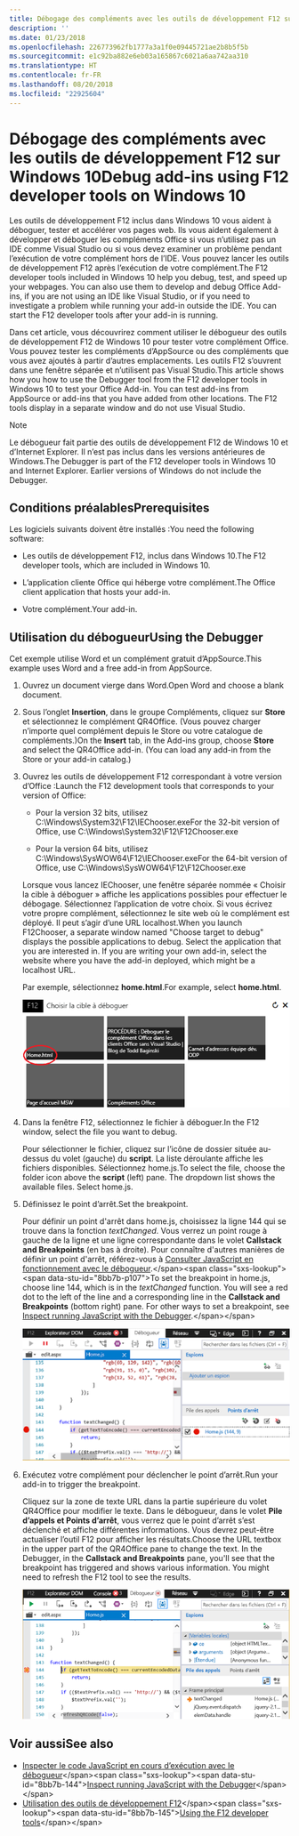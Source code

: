 ```yaml
---
title: Débogage des compléments avec les outils de développement F12 sur Windows 10
description: ''
ms.date: 01/23/2018
ms.openlocfilehash: 226773962fb1777a3a1f0e09445721ae2b8b5f5b
ms.sourcegitcommit: e1c92ba882e6eb03a165867c6021a6aa742aa310
ms.translationtype: HT
ms.contentlocale: fr-FR
ms.lasthandoff: 08/20/2018
ms.locfileid: "22925604"
---
```

# <a name="debug-add-ins-using-f12-developer-tools-on-windows-10"></a><span data-ttu-id="8bb7b-102">Débogage des compléments avec les outils de développement F12 sur Windows 10</span><span class="sxs-lookup"><span data-stu-id="8bb7b-102">Debug add-ins using F12 developer tools on Windows 10</span></span>

<span data-ttu-id="8bb7b-p101">Les outils de développement F12 inclus dans Windows 10 vous aident à déboguer, tester et accélérer vos pages web. Ils vous aident également à développer et déboguer les compléments Office si vous n’utilisez pas un IDE comme Visual Studio ou si vous devez examiner un problème pendant l’exécution de votre complément hors de l’IDE. Vous pouvez lancer les outils de développement F12 après l’exécution de votre complément.</span><span class="sxs-lookup"><span data-stu-id="8bb7b-p101">The F12 developer tools included in Windows 10 help you debug, test, and speed up your webpages. You can also use them to develop and debug Office Add-ins, if you are not using an IDE like Visual Studio, or if you need to investigate a problem while running your add-in outside the IDE. You can start the F12 developer tools after your add-in is running.</span></span>

<span data-ttu-id="8bb7b-p102">Dans cet article, vous découvrirez comment utiliser le débogueur des outils de développement F12 de Windows 10 pour tester votre complément Office. Vous pouvez tester les compléments d’AppSource ou des compléments que vous avez ajoutés à partir d’autres emplacements. Les outils F12 s’ouvrent dans une fenêtre séparée et n’utilisent pas Visual Studio.</span><span class="sxs-lookup"><span data-stu-id="8bb7b-p102">This article shows how you how to use the Debugger tool from the F12 developer tools in Windows 10 to test your Office Add-in. You can test add-ins from AppSource or add-ins that you have added from other locations. The F12 tools display in a separate window and do not use Visual Studio.</span></span>

> [!NOTE]
> <span data-ttu-id="8bb7b-p103">Le débogueur fait partie des outils de développement F12 de Windows 10 et d’Internet Explorer. Il n’est pas inclus dans les versions antérieures de Windows.</span><span class="sxs-lookup"><span data-stu-id="8bb7b-p103">The Debugger is part of the F12 developer tools in Windows 10 and Internet Explorer. Earlier versions of Windows do not include the Debugger.</span></span> 

## <a name="prerequisites"></a><span data-ttu-id="8bb7b-111">Conditions préalables</span><span class="sxs-lookup"><span data-stu-id="8bb7b-111">Prerequisites</span></span>

<span data-ttu-id="8bb7b-112">Les logiciels suivants doivent être installés :</span><span class="sxs-lookup"><span data-stu-id="8bb7b-112">You need the following software:</span></span>

- <span data-ttu-id="8bb7b-113">Les outils de développement F12, inclus dans Windows 10.</span><span class="sxs-lookup"><span data-stu-id="8bb7b-113">The F12 developer tools, which are included in Windows 10.</span></span> 
    
- <span data-ttu-id="8bb7b-114">L’application cliente Office qui héberge votre complément.</span><span class="sxs-lookup"><span data-stu-id="8bb7b-114">The Office client application that hosts your add-in.</span></span> 
    
- <span data-ttu-id="8bb7b-115">Votre complément.</span><span class="sxs-lookup"><span data-stu-id="8bb7b-115">Your add-in.</span></span> 

## <a name="using-the-debugger"></a><span data-ttu-id="8bb7b-116">Utilisation du débogueur</span><span class="sxs-lookup"><span data-stu-id="8bb7b-116">Using the Debugger</span></span>

<span data-ttu-id="8bb7b-117">Cet exemple utilise Word et un complément gratuit d’AppSource.</span><span class="sxs-lookup"><span data-stu-id="8bb7b-117">This example uses Word and a free add-in from AppSource.</span></span>

1. <span data-ttu-id="8bb7b-118">Ouvrez un document vierge dans Word.</span><span class="sxs-lookup"><span data-stu-id="8bb7b-118">Open Word and choose a blank document.</span></span> 
    
2. <span data-ttu-id="8bb7b-p104">Sous l’onglet **Insertion**, dans le groupe Compléments, cliquez sur **Store** et sélectionnez le complément QR4Office. (Vous pouvez charger n’importe quel complément depuis le Store ou votre catalogue de compléments.)</span><span class="sxs-lookup"><span data-stu-id="8bb7b-p104">On the **Insert** tab, in the Add-ins group, choose **Store** and select the QR4Office add-in. (You can load any add-in from the Store or your add-in catalog.)</span></span>
    
3. <span data-ttu-id="8bb7b-121">Ouvrez les outils de développement F12 correspondant à votre version d’Office :</span><span class="sxs-lookup"><span data-stu-id="8bb7b-121">Launch the F12 development tools that corresponds to your version of Office:</span></span>
    
   - <span data-ttu-id="8bb7b-122">Pour la version 32 bits, utilisez C:\Windows\System32\F12\IEChooser.exe</span><span class="sxs-lookup"><span data-stu-id="8bb7b-122">For the 32-bit version of Office, use C:\Windows\System32\F12\F12Chooser.exe</span></span>
    
   - <span data-ttu-id="8bb7b-123">Pour la version 64 bits, utilisez C:\Windows\SysWOW64\F12\IEChooser.exe</span><span class="sxs-lookup"><span data-stu-id="8bb7b-123">For the 64-bit version of Office, use C:\Windows\SysWOW64\F12\F12Chooser.exe</span></span>
    
   <span data-ttu-id="8bb7b-p105">Lorsque vous lancez IEChooser, une fenêtre séparée nommée « Choisir la cible à déboguer » affiche les applications possibles pour effectuer le débogage. Sélectionnez l’application de votre choix. Si vous écrivez votre propre complément, sélectionnez le site web où le complément est déployé. Il peut s’agir d’une URL localhost.</span><span class="sxs-lookup"><span data-stu-id="8bb7b-p105">When you launch F12Chooser, a separate window named "Choose target to debug" displays the possible applications to debug. Select the application that you are interested in. If you are writing your own add-in, select the website where you have the add-in deployed, which might be a localhost URL.</span></span> 
    
   <span data-ttu-id="8bb7b-127">Par exemple, sélectionnez **home.html**.</span><span class="sxs-lookup"><span data-stu-id="8bb7b-127">For example, select **home.html**.</span></span> 
    
   ![Écran IEChooser, pointant sur le complément bulles](../images/choose-target-to-debug.png)

4. <span data-ttu-id="8bb7b-129">Dans la fenêtre F12, sélectionnez le fichier à déboguer.</span><span class="sxs-lookup"><span data-stu-id="8bb7b-129">In the F12 window, select the file you want to debug.</span></span>
    
   <span data-ttu-id="8bb7b-p106">Pour sélectionner le fichier, cliquez sur l’icône de dossier située au-dessus du volet (gauche) du **script**. La liste déroulante affiche les fichiers disponibles. Sélectionnez home.js.</span><span class="sxs-lookup"><span data-stu-id="8bb7b-p106">To select the file, choose the folder icon above the  **script** (left) pane. The dropdown list shows the available files. Select home.js.</span></span>
    
5. <span data-ttu-id="8bb7b-133">Définissez le point d’arrêt.</span><span class="sxs-lookup"><span data-stu-id="8bb7b-133">Set the breakpoint.</span></span>
    
   <span data-ttu-id="8bb7b-p107">Pour définir un point d'arrêt dans home.js, choisissez la ligne 144 qui se trouve dans la fonction _textChanged_. Vous verrez un point rouge à gauche de la ligne et une ligne correspondante dans le volet **Callstack and Breakpoints** (en bas à droite). Pour connaître d'autres manières de définir un point d'arrêt, référez-vous à [Consulter JavaScript en fonctionnement avec le débogueur](https://docs.microsoft.com/previous-versions/windows/internet-explorer/ie-developer/samples/dn255007(v=vs.85)).</span><span class="sxs-lookup"><span data-stu-id="8bb7b-p107">To set the breakpoint in home.js, choose line 144, which is in the  _textChanged_ function. You will see a red dot to the left of the line and a corresponding line in the **Callstack and Breakpoints** (bottom right) pane. For other ways to set a breakpoint, see [Inspect running JavaScript with the Debugger](https://docs.microsoft.com/previous-versions/windows/internet-explorer/ie-developer/samples/dn255007(v=vs.85)).</span></span> 
    
   ![Débogueur avec le point d’arrêt dans le fichier home.js](../images/debugger-home-js-02.png)

6. <span data-ttu-id="8bb7b-138">Exécutez votre complément pour déclencher le point d’arrêt.</span><span class="sxs-lookup"><span data-stu-id="8bb7b-138">Run your add-in to trigger the breakpoint.</span></span>
    
   <span data-ttu-id="8bb7b-p108">Cliquez sur la zone de texte URL dans la partie supérieure du volet QR4Office pour modifier le texte. Dans le débogueur, dans le volet **Pile d’appels et Points d’arrêt**, vous verrez que le point d’arrêt s’est déclenché et affiche différentes informations. Vous devrez peut-être actualiser l’outil F12 pour afficher les résultats.</span><span class="sxs-lookup"><span data-stu-id="8bb7b-p108">Choose the URL textbox in the upper part of the QR4Office pane to change the text. In the Debugger, in the **Callstack and Breakpoints** pane, you'll see that the breakpoint has triggered and shows various information. You might need to refresh the F12 tool to see the results.</span></span>
    
   ![Débogueur avec les résultats du point d’arrêt déclenché](../images/debugger-home-js-01.png)


## <a name="see-also"></a><span data-ttu-id="8bb7b-143">Voir aussi</span><span class="sxs-lookup"><span data-stu-id="8bb7b-143">See also</span></span>

- <span data-ttu-id="8bb7b-144">[Inspecter le code JavaScript en cours d’exécution avec le débogueur](https://docs.microsoft.com/previous-versions/windows/internet-explorer/ie-developer/samples/dn255007(v=vs.85))</span><span class="sxs-lookup"><span data-stu-id="8bb7b-144">[Inspect running JavaScript with the Debugger](https://docs.microsoft.com/previous-versions/windows/internet-explorer/ie-developer/samples/dn255007(v=vs.85))</span></span>
- <span data-ttu-id="8bb7b-145">[Utilisation des outils de développement F12](https://docs.microsoft.com/previous-versions/windows/internet-explorer/ie-developer/samples/bg182326(v=vs.85))</span><span class="sxs-lookup"><span data-stu-id="8bb7b-145">[Using the F12 developer tools](https://docs.microsoft.com/previous-versions/windows/internet-explorer/ie-developer/samples/bg182326(v=vs.85))</span></span>
    
